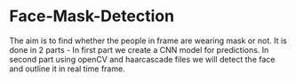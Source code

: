 # Face-Mask-Detection

The aim is to find whether the people in frame are wearing mask or not.
It is done in 2 parts - 
In first part we create a CNN model for predictions.
In second part using openCV and haarcascade files we will detect the face and outline it in real time frame.
